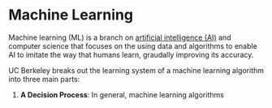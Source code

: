 # Machine Learning

Machine learning (ML) is a branch on [artificial intelligence (AI)](artificial-intelligence.md) and computer science that focuses on the using data and algorithms to enable AI to imitate the way that humans learn, graudally improving its accuracy.


UC Berkeley breaks out the learning system of a machine learning algorithm into three main parts:

1. **A Decision Process**: In general, machine learning algorithms